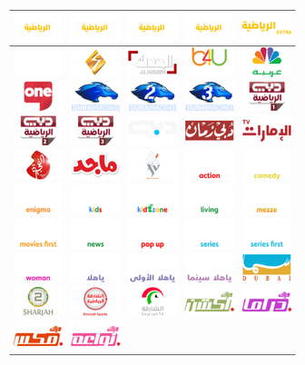 | ![](https://raw.githubusercontent.com/RevGear/logo/master/Countries/AE/AbuDhabiSports1.png)| ![](https://raw.githubusercontent.com/RevGear/logo/master/Countries/AE/AbuDhabiSports2.png)| ![](https://raw.githubusercontent.com/RevGear/logo/master/Countries/AE/AbuDhabiSports3.png)| ![](https://raw.githubusercontent.com/RevGear/logo/master/Countries/AE/AbuDhabiSports4.png)| ![](https://raw.githubusercontent.com/RevGear/logo/master/Countries/AE/AbuDhabiSportsExtra.png)| 
|:---:|:---:|:---:|:---:|:---:| 
| ![](https://raw.githubusercontent.com/RevGear/logo/master/Countries/AE/AbuDhabiTV.png)| ![](https://raw.githubusercontent.com/RevGear/logo/master/Countries/AE/AjmanTV.png)| ![](https://raw.githubusercontent.com/RevGear/logo/master/Countries/AE/AlHadath.png)| ![](https://raw.githubusercontent.com/RevGear/logo/master/Countries/AE/B4UAflam.png)| ![](https://raw.githubusercontent.com/RevGear/logo/master/Countries/AE/CNBCArabiya.png)| 
| ![](https://raw.githubusercontent.com/RevGear/logo/master/Countries/AE/DubaiOne.png)| ![](https://raw.githubusercontent.com/RevGear/logo/master/Countries/AE/DubaiRacing.png)| ![](https://raw.githubusercontent.com/RevGear/logo/master/Countries/AE/DubaiRacing2.png)| ![](https://raw.githubusercontent.com/RevGear/logo/master/Countries/AE/DubaiRacing3.png)| ![](https://raw.githubusercontent.com/RevGear/logo/master/Countries/AE/DubaiSports1.png)| 
| ![](https://raw.githubusercontent.com/RevGear/logo/master/Countries/AE/DubaiSports2.png)| ![](https://raw.githubusercontent.com/RevGear/logo/master/Countries/AE/DubaiSports3.png)| ![](https://raw.githubusercontent.com/RevGear/logo/master/Countries/AE/DubaiTV.png)| ![](https://raw.githubusercontent.com/RevGear/logo/master/Countries/AE/DubaiZaman.png)| ![](https://raw.githubusercontent.com/RevGear/logo/master/Countries/AE/EmaratTV.png)| 
| ![](https://raw.githubusercontent.com/RevGear/logo/master/Countries/AE/FujairahTV.png)| ![](https://raw.githubusercontent.com/RevGear/logo/master/Countries/AE/Majid.png)| ![](https://raw.githubusercontent.com/RevGear/logo/master/Countries/AE/NoorDubai.png)| ![](https://raw.githubusercontent.com/RevGear/logo/master/Countries/AE/OSNAction.png)| ![](https://raw.githubusercontent.com/RevGear/logo/master/Countries/AE/OSNComedy.png)| 
| ![](https://raw.githubusercontent.com/RevGear/logo/master/Countries/AE/OSNEnigma.png)| ![](https://raw.githubusercontent.com/RevGear/logo/master/Countries/AE/OSNKids.png)| ![](https://raw.githubusercontent.com/RevGear/logo/master/Countries/AE/OSNKidZone.png)| ![](https://raw.githubusercontent.com/RevGear/logo/master/Countries/AE/OSNLiving.png)| ![](https://raw.githubusercontent.com/RevGear/logo/master/Countries/AE/OSNMezze.png)| 
| ![](https://raw.githubusercontent.com/RevGear/logo/master/Countries/AE/OSNMoviesFirst.png)| ![](https://raw.githubusercontent.com/RevGear/logo/master/Countries/AE/OSNNews.png)| ![](https://raw.githubusercontent.com/RevGear/logo/master/Countries/AE/OSNPopup.png)| ![](https://raw.githubusercontent.com/RevGear/logo/master/Countries/AE/OSNSeries.png)| ![](https://raw.githubusercontent.com/RevGear/logo/master/Countries/AE/OSNSeriesFirst.png)| 
| ![](https://raw.githubusercontent.com/RevGear/logo/master/Countries/AE/OSNWoman.png)| ![](https://raw.githubusercontent.com/RevGear/logo/master/Countries/AE/OSNYaHala.png)| ![](https://raw.githubusercontent.com/RevGear/logo/master/Countries/AE/OSNYaHalaAlOula.png)| ![](https://raw.githubusercontent.com/RevGear/logo/master/Countries/AE/OSNYaHalaCinema.png)| ![](https://raw.githubusercontent.com/RevGear/logo/master/Countries/AE/SamaDubai.png)| 
| ![](https://raw.githubusercontent.com/RevGear/logo/master/Countries/AE/Sharjah2.png)| ![](https://raw.githubusercontent.com/RevGear/logo/master/Countries/AE/SharjahSports.png)| ![](https://raw.githubusercontent.com/RevGear/logo/master/Countries/AE/SharjahTV.png)| ![](https://raw.githubusercontent.com/RevGear/logo/master/Countries/AE/WeyyakAction.png)| ![](https://raw.githubusercontent.com/RevGear/logo/master/Countries/AE/WeyyakDrama.png)| 
| ![](https://raw.githubusercontent.com/RevGear/logo/master/Countries/AE/WeyyakMix.png)| ![](https://raw.githubusercontent.com/RevGear/logo/master/Countries/AE/WeyyakNawaem.png) | 
